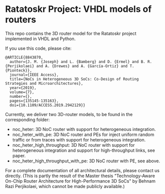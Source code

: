 # Ratatoskr Project: VHDL models of routers

This repo contains the 3D router model for the Ratatoskr project implemented in
VHDL and Python.

If you use this code, please cite:

```
@ARTICLE{8843870,
  author={J. M. {Joseph} and L. {Bamberg} and D. {Ermel} and B. R. {Perjikolaei} and A. {Drewes} and A. {García-Ortiz} and T. {Pionteck}},
  journal={IEEE Access},
  title={NoCs in Heterogeneous 3D SoCs: Co-Design of Routing Strategies and Microarchitectures},
  year={2019},
  volume={7},
  number={},
  pages={135145-135163},
  doi={10.1109/ACCESS.2019.2942129}}
```

Currently, we deliver two 3D-router models, to be found in the
corresponding folder:

- noc_heter: 3D NoC router with support for heterogeneous integration.
- noc_heter_with_pe: 3D NoC router and PEs for inject uniform random traffic
or from traces with support for heterogeneous integration.
- noc_heter_high_throughput: 3D NoC router with support for heterogeneous
integration and support for high-throughput links, see paper.
- noc_heter_high_throughput_with_pe: 3D NoC router with PE, see above.

For a complete documentation of all architectural details, please contact us
directly. (This is partly the result of the Master thesis "Technology-Aware On-Chip Router Architecture for High-Performance 3D SoCs" by Behnam Razi Perjikolaei, which cannot be made publicly available.) 
